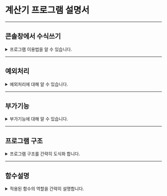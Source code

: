 # 계산기 프로그램 설명서
---
## 콘솔창에서 수식쓰기
<details>
<summary>프로그램 이용법을 알 수 있습니다.</summary> 

### 단일 수식
![alt text](image.png)

단일수식을 작성 후 엔터키를 누르면 계산합니다.

### 연쇄 수식
![alt text](image-1.png)

연쇄수식은 앞에 "$"를 붙여 호출합니다.

</details>

---
## 예외처리
<details>
<summary>예외처리에 대해 알 수 있습니다.</summary> 

![alt text](image-2.png)

잘못된 식이면, 에러메세지를 띄웁니다.

![alt text](image-3.png)

입력이 잘못되었다면, 해당 메세지를 띄웁니다.

![alt text](image-4.png)

숫자가 아닌 값을 계산을 하려하면, 해당 메세지를 띄웁니다.

</details>

---
## 부가기능
<details>
<summary>부가기능에 대해 알 수 있습니다.</summary> 

![alt text](image-5.png)

의미 없는 문자가 들어가 있어도, 계산식을 추출해 냅니다.

![alt text](image-6.png)

음수와 소수에 대한 계산이 가능합니다. (소수둘째자리까지 표현하며, 코틀린의 StringFormat에 따릅니다.)

</details>

---
## 프로그램 구조
<details>
<summary>프로그램 구조를 간략히 도식화 합니다.</summary> 

![alt text](image-8.png)

</details>

---
## 함수설명
<details>
<summary>적용된 함수의 역할을 간략히 설명합니다.</summary> 

---

### Manager Class
Manager Class는 프로그램의 메인 클래스 입니다. 

#### private fun stringFilter(inputString: String):String

= 입력받은 문자열을 1차적으로 필터링 합니다. 의미없는 문자를 무시합니다.

#### private fun convertString(inputString: String): String 

= 필터링된 문자에서 연산자와 숫자를 추출합니다. 해당 함수에서 소수점과 음수에 대한 대응을 하고, 

최종적으로 파싱가능한 계산 식을 도출해 냅니다.

#### private fun inputCalculate(): String

= 사용자와 대화를 하는 함수입니다. 해당함수에서 입력을 받고, 종료등에 대한 분기를 판단합니다.

#### private fun extractCalculate(inputString: String):List<String>

= 파싱가능한 문자열을 리스트 형태로 반환하여 핸들링이 용이하게 합니다. 

해당 함수는 단일 계산 로직에서 사용합니다.

#### private fun getResult(calculate: List<String>)

= 핸들링이 가능해진 리스트를 통해 연산자를 판단하고, override 함수를 호출, 예외등을 처리합니다.

해당 함수는 단일 계산 로직에서 사용합니다.

#### fun manual()

= 프로그램의 메인이 되는 함수입니다. 계산기의 시퀀스를 관리합니다.

---
### Calculator Class
Calculator Class는 추상클래스로 되어 있고, 추상함수 하나만을 가지고 있으며,
자식클래스에서 Override하여 함수를 구체화 합니다.

---
### StackCalculator Class
StackCalculator Class 내지 Postfix Class라고 부릅니다.

연쇄수식은 해당 클래스에서 처리됩니다.

#### private fun convertCalc(inputString: String):List<String> 

= 입력받은 연쇄 계산식은 앞선 포맷을 거쳐 파싱가능한 형태로 넘어옵니다.

그것을 통해 후위연산으로 바꾸는 알고리즘을 실행하고,

파싱된 토큰을 리스트로 변환해 리턴합니다.

#### private fun getPriority(operator: String): Int

= 후위연산 알고리즘에 필요한 우선순위를 세팅합니다.

#### fun postfixCalc(inputString: String)

= 연쇄수식을 입력받았을시 호출하는 함수입니다. 

넘겨받은 문자열을 convertCalc를 통해 리스트로 반환받으면,

후위연산 계산 알고리즘을 수행하고, 예외처리를 합니다.

</details>



